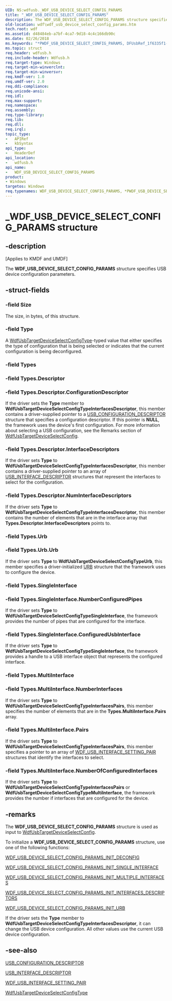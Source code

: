 ```yaml
---
UID: NS:wdfusb._WDF_USB_DEVICE_SELECT_CONFIG_PARAMS
title: "_WDF_USB_DEVICE_SELECT_CONFIG_PARAMS"
description: The WDF_USB_DEVICE_SELECT_CONFIG_PARAMS structure specifies USB device configuration parameters.
old-location: wdf\wdf_usb_device_select_config_params.htm
tech.root: wdf
ms.assetid: d48484eb-a7bf-4ca7-9d18-4c4c166db90c
ms.date: 02/26/2018
ms.keywords: "*PWDF_USB_DEVICE_SELECT_CONFIG_PARAMS, DFUsbRef_1f6335f1-ec4c-413e-b176-46b1bdf70d46.xml, PWDF_USB_DEVICE_SELECT_CONFIG_PARAMS, PWDF_USB_DEVICE_SELECT_CONFIG_PARAMS structure pointer, WDF_USB_DEVICE_SELECT_CONFIG_PARAMS, WDF_USB_DEVICE_SELECT_CONFIG_PARAMS structure, _WDF_USB_DEVICE_SELECT_CONFIG_PARAMS, kmdf.wdf_usb_device_select_config_params, wdf.wdf_usb_device_select_config_params, wdfusb/PWDF_USB_DEVICE_SELECT_CONFIG_PARAMS, wdfusb/WDF_USB_DEVICE_SELECT_CONFIG_PARAMS"
ms.topic: struct
req.header: wdfusb.h
req.include-header: Wdfusb.h
req.target-type: Windows
req.target-min-winverclnt: 
req.target-min-winversvr: 
req.kmdf-ver: 1.0
req.umdf-ver: 2.0
req.ddi-compliance: 
req.unicode-ansi: 
req.idl: 
req.max-support: 
req.namespace: 
req.assembly: 
req.type-library: 
req.lib: 
req.dll: 
req.irql: 
topic_type:
-	APIRef
-	kbSyntax
api_type:
-	HeaderDef
api_location:
-	wdfusb.h
api_name:
-	WDF_USB_DEVICE_SELECT_CONFIG_PARAMS
product:
- Windows
targetos: Windows
req.typenames: WDF_USB_DEVICE_SELECT_CONFIG_PARAMS, *PWDF_USB_DEVICE_SELECT_CONFIG_PARAMS
---
```


# _WDF_USB_DEVICE_SELECT_CONFIG_PARAMS structure


## -description


<p class="CCE_Message">[Applies to KMDF and UMDF]</p>

The <b>WDF_USB_DEVICE_SELECT_CONFIG_PARAMS</b> structure specifies USB device configuration parameters.


## -struct-fields




### -field Size

The size, in bytes, of this structure. 


### -field Type

A <a href="https://msdn.microsoft.com/library/windows/hardware/ff550102">WdfUsbTargetDeviceSelectConfigType</a>-typed value that either specifies the type of configuration that is being selected or indicates that the current configuration is being deconfigured.


### -field Types


### -field Types.Descriptor


### -field Types.Descriptor.ConfigurationDescriptor

If the driver sets the <b>Type</b> member to <b>WdfUsbTargetDeviceSelectConfigTypeInterfacesDescriptor</b>, this member contains a driver-supplied pointer to a <a href="https://msdn.microsoft.com/library/windows/hardware/ff539241">USB_CONFIGURATION_DESCRIPTOR</a> structure that specifies a configuration descriptor. If this pointer is <b>NULL</b>, the framework uses the device's first configuration. For more information about selecting a USB configuration, see the Remarks section of <a href="https://msdn.microsoft.com/library/windows/hardware/ff550101">WdfUsbTargetDeviceSelectConfig</a>.


### -field Types.Descriptor.InterfaceDescriptors

If the driver sets <b>Type</b> to <b>WdfUsbTargetDeviceSelectConfigTypeInterfacesDescriptor</b>, this member contains a driver-supplied pointer to an array of <a href="https://msdn.microsoft.com/library/windows/hardware/ff540065">USB_INTERFACE_DESCRIPTOR</a> structures that represent the interfaces to select for the configuration.


### -field Types.Descriptor.NumInterfaceDescriptors

If the driver sets <b>Type</b> to <b>WdfUsbTargetDeviceSelectConfigTypeInterfacesDescriptor</b>, this member contains the number of elements that are in the interface array that <b>Types.Descriptor.InterfaceDescriptors</b> points to.


### -field Types.Urb


### -field Types.Urb.Urb

If the driver sets <b>Type</b> to <b>WdfUsbTargetDeviceSelectConfigTypeUrb</b>, this member specifies a driver-initialized <a href="https://msdn.microsoft.com/library/windows/hardware/ff538923">URB</a> structure that the framework uses to configure the device. 


### -field Types.SingleInterface


### -field Types.SingleInterface.NumberConfiguredPipes

If the driver sets <b>Type</b> to <b>WdfUsbTargetDeviceSelectConfigTypeSingleInterface</b>, the framework provides the number of pipes that are configured for the interface. 


### -field Types.SingleInterface.ConfiguredUsbInterface

If the driver sets <b>Type</b> to <b>WdfUsbTargetDeviceSelectConfigTypeSingleInterface</b>, the framework provides a handle to a USB interface object that represents the configured interface. 


### -field Types.MultiInterface


### -field Types.MultiInterface.NumberInterfaces

If the driver sets <b>Type</b> to <b>WdfUsbTargetDeviceSelectConfigTypeInterfacesPairs</b>, this member specifies the number of elements that are in the <b>Types.MultiInterface.Pairs</b> array.


### -field Types.MultiInterface.Pairs

If the driver sets <b>Type</b> to <b>WdfUsbTargetDeviceSelectConfigTypeInterfacesPairs</b>, this member specifies a pointer to an array of <a href="https://msdn.microsoft.com/library/windows/hardware/ff553023">WDF_USB_INTERFACE_SETTING_PAIR</a> structures that identify the interfaces to select. 


### -field Types.MultiInterface.NumberOfConfiguredInterfaces

If the driver sets <b>Type</b> to <b>WdfUsbTargetDeviceSelectConfigTypeInterfacesPairs</b> or <b>WdfUsbTargetDeviceSelectConfigTypeMultiInterface</b>, the framework provides the number if interfaces that are configured for the device.


## -remarks



The <b>WDF_USB_DEVICE_SELECT_CONFIG_PARAMS</b> structure is used as input to <a href="https://msdn.microsoft.com/library/windows/hardware/ff550101">WdfUsbTargetDeviceSelectConfig</a>.

To initialize a <b>WDF_USB_DEVICE_SELECT_CONFIG_PARAMS</b> structure, use one of the following functions:


<a href="https://msdn.microsoft.com/library/windows/hardware/ff552982">WDF_USB_DEVICE_SELECT_CONFIG_PARAMS_INIT_DECONFIG</a>



<a href="https://msdn.microsoft.com/library/windows/hardware/ff552995">WDF_USB_DEVICE_SELECT_CONFIG_PARAMS_INIT_SINGLE_INTERFACE</a>



<a href="https://msdn.microsoft.com/library/windows/hardware/ff552992">WDF_USB_DEVICE_SELECT_CONFIG_PARAMS_INIT_MULTIPLE_INTERFACES</a>



<a href="https://msdn.microsoft.com/library/windows/hardware/ff552986">WDF_USB_DEVICE_SELECT_CONFIG_PARAMS_INIT_INTERFACES_DESCRIPTORS</a>



<a href="https://msdn.microsoft.com/library/windows/hardware/ff552997">WDF_USB_DEVICE_SELECT_CONFIG_PARAMS_INIT_URB</a>


If the driver sets the <b>Type</b> member to <b>WdfUsbTargetDeviceSelectConfigTypeInterfacesDescriptor</b>, it can change the USB device configuration. All other values use the current USB device configuration.




## -see-also




<a href="https://msdn.microsoft.com/library/windows/hardware/ff539241">USB_CONFIGURATION_DESCRIPTOR</a>



<a href="https://msdn.microsoft.com/library/windows/hardware/ff540065">USB_INTERFACE_DESCRIPTOR</a>



<a href="https://msdn.microsoft.com/library/windows/hardware/ff553023">WDF_USB_INTERFACE_SETTING_PAIR</a>



<a href="https://msdn.microsoft.com/library/windows/hardware/ff550102">WdfUsbTargetDeviceSelectConfigType</a>
 

 

